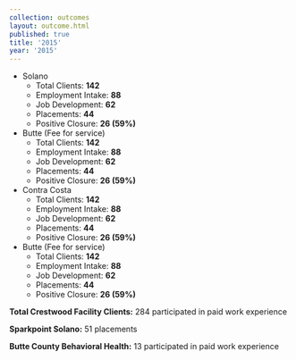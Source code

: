 ```yaml
---
collection: outcomes
layout: outcome.html
published: true
title: '2015'
year: '2015'
---
```

* Solano
  - Total Clients: **142**
  - Employment Intake: **88**
  - Job Development: **62**
  - Placements: **44**
  - Positive Closure: **26 (59%)**
* Butte (Fee for service)
  - Total Clients: **142**
  - Employment Intake: **88**
  - Job Development: **62**
  - Placements: **44**
  - Positive Closure: **26 (59%)**    
* Contra Costa
  - Total Clients: **142**
  - Employment Intake: **88**
  - Job Development: **62**
  - Placements: **44**
  - Positive Closure: **26 (59%)**  
* Butte (Fee for service)
  - Total Clients: **142**
  - Employment Intake: **88**
  - Job Development: **62**
  - Placements: **44**
  - Positive Closure: **26 (59%)**

**Total Crestwood Facility Clients:** 284 participated in paid work experience

**Sparkpoint Solano:** 51 placements

**Butte County Behavioral Health:** 13 participated in paid work experience
